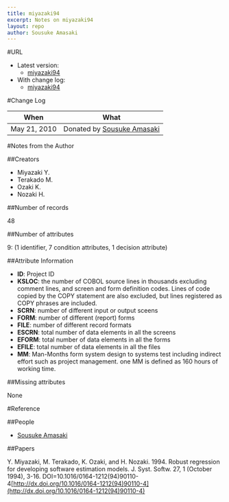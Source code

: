 ```yaml
---
title: miyazaki94
excerpt: Notes on miyazaki94
layout: repo
author: Sousuke Amasaki
---
```



#URL

  * Latest version: 
    * [miyazaki94](https://terapromise.csc.ncsu.edu:8443/svn/repo/effort/cobol/miyazaki94/miyazaki94.arff)
  * With change log:
    * [miyazaki94](https://terapromise.csc.ncsu.edu:8443/svn/repo/effort/cobol/miyazaki94)

#Change Log

When | What
---- | ----
May 21, 2010 | Donated by [Sousuke Amasaki](/repo/people/data-donors/promise3.html)

#Notes from the Author

##Creators

 * Miyazaki Y.
 * Terakado M.
 * Ozaki K.
 * Nozaki H.

##Number of records

48

##Number of attributes

9: (1 identifier, 7 condition attributes, 1 decision attribute)

##Attribute Information

 * **ID**: Project ID
 * **KSLOC**: the number of COBOL source lines in thousands excluding comment lines, and screen and form definition codes.  Lines of code copied by the COPY statement are also excluded, but lines registered as COPY phrases are included.
 * **SCRN**: number of different input or output sceens
 * **FORM**: number of different (report) forms
 * **FILE**: number of different record formats
 * **ESCRN**: total number of data elements in all the screens
 * **EFORM**: total number of data elements in all the forms
 * **EFILE**: total number of data elements in all the files
 * **MM**: Man-Months form system design to systems test including indirect effort such as project management. one MM is defined as 160 hours of working time.

##Missing attributes

None

#Reference

##People

 * [Sousuke Amasaki](/repo/people)

##Papers

Y. Miyazaki, M. Terakado, K. Ozaki, and H. Nozaki. 1994. Robust regression for developing software estimation models. J. Syst. Softw. 27, 1 (October 1994), 3-16. DOI=10.1016/0164-1212(94)90110-4[http://dx.doi.org/10.1016/0164-1212(94)90110-4](http://dx.doi.org/10.1016/0164-1212(94)90110-4)
